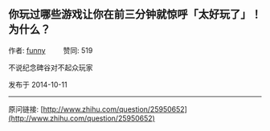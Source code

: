 ## 你玩过哪些游戏让你在前三分钟就惊呼「太好玩了」！为什么？

作者: [funny](http://www.zhihu.com/people/funny-77)&nbsp;&nbsp;&nbsp;&nbsp;&nbsp;&nbsp;&nbsp;&nbsp; 赞同: 519


不说纪念碑谷对不起众玩家



发布于 2014-10-11



---
原问链接: [http://www.zhihu.com/question/25950652](http://www.zhihu.com/question/25950652)